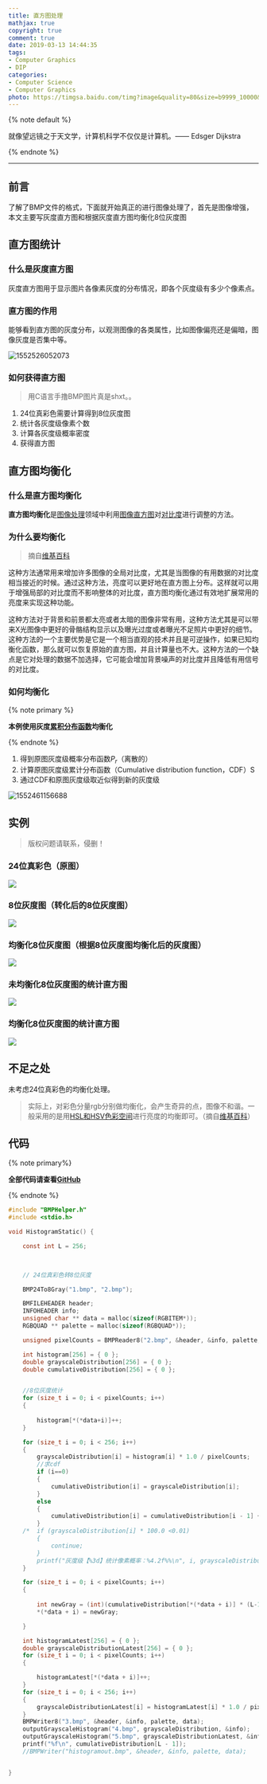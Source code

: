 ```yaml
---
title: 直方图处理
mathjax: true
copyright: true
comment: true
date: 2019-03-13 14:44:35
tags:
- Computer Graphics
- DIP
categories: 
- Computer Science
- Computer Graphics
photo: https://timgsa.baidu.com/timg?image&quality=80&size=b9999_10000&sec=1552540121111&di=12ac9abf96c0875a514b00c25a757c0c&imgtype=jpg&src=http%3A%2F%2Fimg3.imgtn.bdimg.com%2Fit%2Fu%3D1551036658%2C3122506625%26fm%3D214%26gp%3D0.jpg
---
```


{% note default %}

就像望远镜之于天文学，计算机科学不仅仅是计算机。—— Edsger Dijkstra

{% endnote %}

<!-- more -->

---


## 前言

了解了BMP文件的格式，下面就开始真正的进行图像处理了，首先是图像增强，本文主要写灰度直方图和根据灰度直方图均衡化8位灰度图


## 直方图统计



### 什么是灰度直方图



灰度直方图用于显示图片各像素灰度的分布情况，即各个灰度级有多少个像素点。



### 直方图的作用



能够看到直方图的灰度分布，以观测图像的各类属性，比如图像偏亮还是偏暗，图像灰度是否集中等。



![1552526052073](grayscale-histogram-resolver/1552526052073.png)



### 如何获得直方图

> 用C语言手撸BMP图片真是shxt。。



1. 24位真彩色需要计算得到8位灰度图
2. 统计各灰度级像素个数
3. 计算各灰度级概率密度
4. 获得直方图



## 直方图均衡化


### 什么是直方图均衡化

**直方图均衡化**是[图像处理](https://zh.wikipedia.org/wiki/%E5%9B%BE%E5%83%8F%E5%A4%84%E7%90%86)领域中利用[图像](https://zh.wikipedia.org/wiki/%E5%9B%BE%E5%83%8F)[直方图](https://zh.wikipedia.org/wiki/%E7%9B%B4%E6%96%B9%E5%9B%BE)对[对比度](https://zh.wikipedia.org/wiki/%E5%B0%8D%E6%AF%94%E5%BA%A6)进行调整的方法。

### 为什么要均衡化

> 摘自[维基百科][1]

这种方法通常用来增加许多图像的全局对比度，尤其是当图像的有用数据的对比度相当接近的时候。通过这种方法，亮度可以更好地在直方图上分布。这样就可以用于增强局部的对比度而不影响整体的对比度，直方图均衡化通过有效地扩展常用的亮度来实现这种功能。

这种方法对于背景和前景都太亮或者太暗的图像非常有用，这种方法尤其是可以带来X光图像中更好的骨骼结构显示以及曝光过度或者曝光不足照片中更好的细节。这种方法的一个主要优势是它是一个相当直观的技术并且是可逆操作，如果已知均衡化函数，那么就可以恢复原始的直方图，并且计算量也不大。这种方法的一个缺点是它对处理的数据不加选择，它可能会增加背景噪声的对比度并且降低有用信号的对比度。

### 如何均衡化

{% note primary %}

**本例使用灰度[累积分布函数](https://zh.wikipedia.org/wiki/%E7%B4%AF%E7%A7%AF%E5%88%86%E5%B8%83%E5%87%BD%E6%95%B0)均衡化**

{% endnote %}

1. 得到原图灰度级概率分布函数$P_r$（离散的）
2. 计算原图灰度级累计分布函数（Cumulative distribution function，CDF）S
3. 通过CDF和原图灰度级取近似得到新的灰度级



![1552461156688](grayscale-histogram-resolver/1552461156688.png)



## 实例

> 版权问题请联系，侵删！



### 24位真彩色（原图）

![](grayscale-histogram-resolver/1.png)

### 8位灰度图（转化后的8位灰度图）

![](grayscale-histogram-resolver/2.png)

### 均衡化8位灰度图（根据8位灰度图均衡化后的灰度图）

![](grayscale-histogram-resolver/3.png)

### 未均衡化8位灰度图的统计直方图

![](grayscale-histogram-resolver/4.png)

### 均衡化8位灰度图的统计直方图

![](grayscale-histogram-resolver/5.png)



## 不足之处

未考虑24位真彩色的均衡化处理。

> 实际上，对彩色分量rgb分别做均衡化，会产生奇异的点，图像不和谐。一般采用的是用[HSL和HSV色彩空间](https://zh.wikipedia.org/wiki/HSL%E5%92%8CHSV%E8%89%B2%E5%BD%A9%E7%A9%BA%E9%97%B4)进行亮度的均衡即可。（摘自[维基百科][1]）





## 代码



{% note primary%}

**全部代码请查看[GitHub](https://github.com/ScarboroughCoral/DIPModule)**

{% endnote %}



```c
#include "BMPHelper.h"
#include <stdio.h>

void HistogramStatic() {

	const int L = 256;

	

	// 24位真彩色转8位灰度

	BMP24To8Gray("1.bmp", "2.bmp");

	BMFILEHEADER header;
	INFOHEADER info;
	unsigned char ** data = malloc(sizeof(RGBITEM*));
	RGBQUAD ** palette = malloc(sizeof(RGBQUAD*));

	unsigned pixelCounts = BMPReader8("2.bmp", &header, &info, palette, data);

	int histogram[256] = { 0 };
	double grayscaleDistribution[256] = { 0 };
	double cumulativeDistribution[256] = { 0 };


	//8位灰度统计
	for (size_t i = 0; i < pixelCounts; i++)
	{
		
		histogram[*(*data+i)]++;
	}

	for (size_t i = 0; i < 256; i++)
	{
		grayscaleDistribution[i] = histogram[i] * 1.0 / pixelCounts;
		//求cdf
		if (i==0)
		{
			cumulativeDistribution[i] = grayscaleDistribution[i];
		}
		else
		{
			cumulativeDistribution[i] = cumulativeDistribution[i - 1] + grayscaleDistribution[i];
		}
	/*	if (grayscaleDistribution[i] * 100.0 <0.01)
		{
			continue;
		}
		printf("灰度级【%3d】统计像素概率：%4.2f%%\n", i, grayscaleDistribution[i]*100);*/
	}

	for (size_t i = 0; i < pixelCounts; i++)
	{
		
		int newGray = (int)(cumulativeDistribution[*(*data + i)] * (L-1) + 0.5);
		*(*data + i) = newGray;

	}

	int histogramLatest[256] = { 0 };
	double grayscaleDistributionLatest[256] = { 0 };
	for (size_t i = 0; i < pixelCounts; i++)
	{

		histogramLatest[*(*data + i)]++;
	}
	for (size_t i = 0; i < 256; i++)
	{
		grayscaleDistributionLatest[i] = histogramLatest[i] * 1.0 / pixelCounts;
	}
	BMPWriter8("3.bmp", &header, &info, palette, data);
	outputGrayscaleHistogram("4.bmp", grayscaleDistribution, &info);
	outputGrayscaleHistogram("5.bmp", grayscaleDistributionLatest, &info);
	printf("%f\n", cumulativeDistribution[L - 1]);
	//BMPWriter("histogramout.bmp", &header, &info, palette, data);


}
```





[1]: https://zh.wikipedia.org/wiki/%E7%9B%B4%E6%96%B9%E5%9B%BE%E5%9D%87%E8%A1%A1%E5%8C%96



